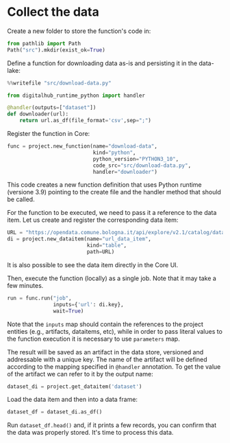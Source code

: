 # Collect the data

Create a new folder to store the function's code in:

```python
from pathlib import Path
Path("src").mkdir(exist_ok=True)
```

Define a function for downloading data as-is and persisting it in the data-lake:

```python
%%writefile "src/download-data.py"

from digitalhub_runtime_python import handler

@handler(outputs=["dataset"])
def downloader(url):
    return url.as_df(file_format='csv',sep=";")
```

Register the function in Core:

```python
func = project.new_function(name="download-data",
                            kind="python",
                            python_version="PYTHON3_10",
                            code_src="src/download-data.py",
                            handler="downloader")
```

This code creates a new function definition that uses Python runtime (versione 3.9) pointing to the create file and the handler method that should be called.

For the function to be executed, we need to pass it a reference to the data item. Let us create and register the corresponding data item:

```python
URL = "https://opendata.comune.bologna.it/api/explore/v2.1/catalog/datasets/rilevazione-flusso-veicoli-tramite-spire-anno-2023/exports/csv?lang=it&timezone=Europe%2FRome&use_labels=true&delimiter=%3B"
di = project.new_dataitem(name="url_data_item",
                          kind="table",
                          path=URL)
```

It is also possible to see the data item directly in the Core UI.

Then, execute the function (locally) as a single job. Note that it may take a few minutes.

```python
run = func.run("job",
               inputs={'url': di.key},
               wait=True)
```

Note that the ``inputs`` map should contain the references to the project entities (e.g., artifacts, dataitems, etc), while in order to pass literal values to the function execution it is necessary to use ``parameters`` map.

The result will be saved as an artifact in the data store, versioned and addressable with a unique key. The name of the artifact will be defined according to the mapping specified in ``@handler`` annotation.
To get the value of the artifact we can refer to it by the output name:

```python
dataset_di = project.get_dataitem('dataset')
```

Load the data item and then into a data frame:

```python
dataset_df = dataset_di.as_df()
```

Run `dataset_df.head()` and, if it prints a few records, you can confirm that the data was properly stored. It's time to process this data.

